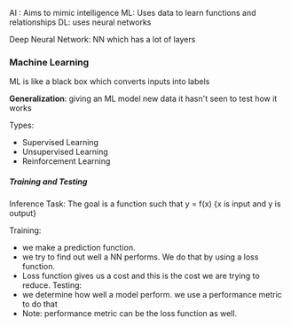 
AI :  Aims to mimic intelligence
ML: Uses data to learn functions and relationships
DL: uses neural networks 

Deep Neural Network: NN which has a lot of layers

### Machine Learning

ML is like a black box which converts inputs into labels

**Generalization**: giving an ML model new data it hasn't seen to test how it works

Types:
- Supervised Learning
- Unsupervised Learning
- Reinforcement Learning
##### Training and Testing
Inference Task: The goal is a function such that y = f(x) {x is input and y is output}

Training:
- we make a prediction function.
- we try to find out well a NN performs. We do that by using a loss function.
- Loss function gives us a cost and this is the cost we are trying to reduce.
Testing:
- we determine how well a model perform. we use a performance metric to do that
- Note: performance metric can be the loss function as well.